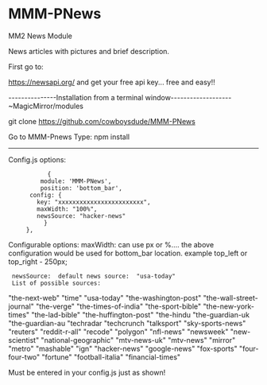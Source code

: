 # MMM-PNews
MM2 News Module

News articles with pictures and brief description.

First go to:

https://newsapi.org/
and get your free api key... free and easy!!

---------------Installation from a terminal window-------------------
~MagicMirror/modules

git clone https://github.com/cowboysdude/MMM-PNews

Go to MMM-Pnews
Type: npm install

---------------------------------------------------------------------

Config.js options:

               {
			 module: 'MMM-PNews',
			 position: 'bottom_bar',
	 	  config: {
		  	key: "xxxxxxxxxxxxxxxxxxxxxxxx",
		  	maxWidth: "100%",
		  	newsSource: "hacker-news"
			  }
		 },
     
   Configurable options:
     maxWidth: can use px or %.... the above configuration would be used for bottom_bar location.
               example top_left or top_right -  250px;
               
     newsSource:  default news source:  "usa-today"
     List of possible sources:
     
"the-next-web"
"time"
"usa-today"
"the-washington-post"
"the-wall-street-journal"
"the-verge"
"the-times-of-india"
"the-sport-bible"
"the-new-york-times"
"the-lad-bible"
"the-huffington-post"
"the-hindu
"the-guardian-uk
"the-guardian-au
"techradar
"techcrunch
"talksport"
"sky-sports-news"
"reuters"
"reddit-r-all"
"recode"
"polygon"
"nfl-news"
"newsweek"
"new-scientist"
"national-geographic"
"mtv-news-uk"
"mtv-news"
"mirror"
"metro"
"mashable"
"ign"
"hacker-news"
"google-news"
"fox-sports"
"four-four-two"
"fortune"
"football-italia"
"financial-times"

Must be entered in your config.js just as shown!

